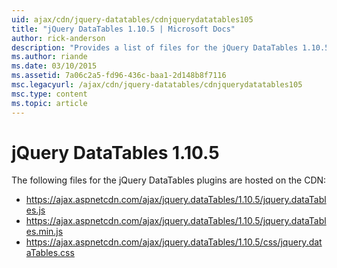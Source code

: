 ```yaml
---
uid: ajax/cdn/jquery-datatables/cdnjquerydatatables105
title: "jQuery DataTables 1.10.5 | Microsoft Docs"
author: rick-anderson
description: "Provides a list of files for the jQuery DataTables 1.10.5 plugins that are hosted on the CDN."
ms.author: riande
ms.date: 03/10/2015
ms.assetid: 7a06c2a5-fd96-436c-baa1-2d148b8f7116
msc.legacyurl: /ajax/cdn/jquery-datatables/cdnjquerydatatables105
msc.type: content
ms.topic: article
---
```

# jQuery DataTables 1.10.5

The following files for the jQuery DataTables plugins are hosted on the CDN:

- https://ajax.aspnetcdn.com/ajax/jquery.dataTables/1.10.5/jquery.dataTables.js
- https://ajax.aspnetcdn.com/ajax/jquery.dataTables/1.10.5/jquery.dataTables.min.js
- https://ajax.aspnetcdn.com/ajax/jquery.dataTables/1.10.5/css/jquery.dataTables.css

